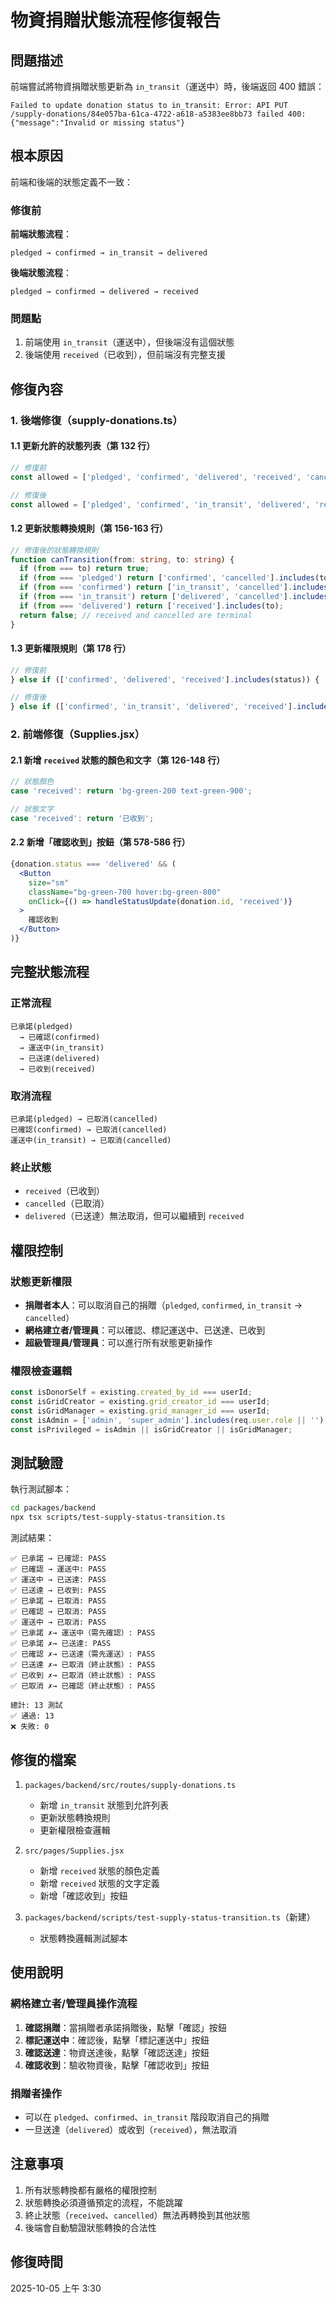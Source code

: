 # 物資捐贈狀態流程修復報告

## 問題描述

前端嘗試將物資捐贈狀態更新為 `in_transit`（運送中）時，後端返回 400 錯誤：
```
Failed to update donation status to in_transit: Error: API PUT /supply-donations/84e057ba-61ca-4722-a618-a5383ee8bb73 failed 400: {"message":"Invalid or missing status"}
```

## 根本原因

前端和後端的狀態定義不一致：

### 修復前

**前端狀態流程**：
```
pledged → confirmed → in_transit → delivered
```

**後端狀態流程**：
```
pledged → confirmed → delivered → received
```

### 問題點

1. 前端使用 `in_transit`（運送中），但後端沒有這個狀態
2. 後端使用 `received`（已收到），但前端沒有完整支援

## 修復內容

### 1. 後端修復（supply-donations.ts）

#### 1.1 更新允許的狀態列表（第 132 行）

```typescript
// 修復前
const allowed = ['pledged', 'confirmed', 'delivered', 'received', 'cancelled'];

// 修復後
const allowed = ['pledged', 'confirmed', 'in_transit', 'delivered', 'received', 'cancelled'];
```

#### 1.2 更新狀態轉換規則（第 156-163 行）

```typescript
// 修復後的狀態轉換規則
function canTransition(from: string, to: string) {
  if (from === to) return true;
  if (from === 'pledged') return ['confirmed', 'cancelled'].includes(to);
  if (from === 'confirmed') return ['in_transit', 'cancelled'].includes(to);
  if (from === 'in_transit') return ['delivered', 'cancelled'].includes(to);
  if (from === 'delivered') return ['received'].includes(to);
  return false; // received and cancelled are terminal
}
```

#### 1.3 更新權限規則（第 178 行）

```typescript
// 修復前
} else if (['confirmed', 'delivered', 'received'].includes(status)) {

// 修復後
} else if (['confirmed', 'in_transit', 'delivered', 'received'].includes(status)) {
```

### 2. 前端修復（Supplies.jsx）

#### 2.1 新增 `received` 狀態的顏色和文字（第 126-148 行）

```javascript
// 狀態顏色
case 'received': return 'bg-green-200 text-green-900';

// 狀態文字
case 'received': return '已收到';
```

#### 2.2 新增「確認收到」按鈕（第 578-586 行）

```jsx
{donation.status === 'delivered' && (
  <Button
    size="sm"
    className="bg-green-700 hover:bg-green-800"
    onClick={() => handleStatusUpdate(donation.id, 'received')}
  >
    確認收到
  </Button>
)}
```

## 完整狀態流程

### 正常流程
```
已承諾(pledged)
  → 已確認(confirmed)
  → 運送中(in_transit)
  → 已送達(delivered)
  → 已收到(received)
```

### 取消流程
```
已承諾(pledged) → 已取消(cancelled)
已確認(confirmed) → 已取消(cancelled)
運送中(in_transit) → 已取消(cancelled)
```

### 終止狀態
- `received`（已收到）
- `cancelled`（已取消）
- `delivered`（已送達）無法取消，但可以繼續到 `received`

## 權限控制

### 狀態更新權限

- **捐贈者本人**：可以取消自己的捐贈（`pledged`, `confirmed`, `in_transit` → `cancelled`）
- **網格建立者/管理員**：可以確認、標記運送中、已送達、已收到
- **超級管理員/管理員**：可以進行所有狀態更新操作

### 權限檢查邏輯

```typescript
const isDonorSelf = existing.created_by_id === userId;
const isGridCreator = existing.grid_creator_id === userId;
const isGridManager = existing.grid_manager_id === userId;
const isAdmin = ['admin', 'super_admin'].includes(req.user.role || '');
const isPrivileged = isAdmin || isGridCreator || isGridManager;
```

## 測試驗證

執行測試腳本：
```bash
cd packages/backend
npx tsx scripts/test-supply-status-transition.ts
```

測試結果：
```
✅ 已承諾 → 已確認: PASS
✅ 已確認 → 運送中: PASS
✅ 運送中 → 已送達: PASS
✅ 已送達 → 已收到: PASS
✅ 已承諾 → 已取消: PASS
✅ 已確認 → 已取消: PASS
✅ 運送中 → 已取消: PASS
✅ 已承諾 ✗→ 運送中（需先確認）: PASS
✅ 已承諾 ✗→ 已送達: PASS
✅ 已確認 ✗→ 已送達（需先運送）: PASS
✅ 已送達 ✗→ 已取消（終止狀態）: PASS
✅ 已收到 ✗→ 已取消（終止狀態）: PASS
✅ 已取消 ✗→ 已確認（終止狀態）: PASS

總計: 13 測試
✅ 通過: 13
❌ 失敗: 0
```

## 修復的檔案

1. `packages/backend/src/routes/supply-donations.ts`
   - 新增 `in_transit` 狀態到允許列表
   - 更新狀態轉換規則
   - 更新權限檢查邏輯

2. `src/pages/Supplies.jsx`
   - 新增 `received` 狀態的顏色定義
   - 新增 `received` 狀態的文字定義
   - 新增「確認收到」按鈕

3. `packages/backend/scripts/test-supply-status-transition.ts`（新建）
   - 狀態轉換邏輯測試腳本

## 使用說明

### 網格建立者/管理員操作流程

1. **確認捐贈**：當捐贈者承諾捐贈後，點擊「確認」按鈕
2. **標記運送中**：確認後，點擊「標記運送中」按鈕
3. **確認送達**：物資送達後，點擊「確認送達」按鈕
4. **確認收到**：驗收物資後，點擊「確認收到」按鈕

### 捐贈者操作

- 可以在 `pledged`、`confirmed`、`in_transit` 階段取消自己的捐贈
- 一旦送達（`delivered`）或收到（`received`），無法取消

## 注意事項

1. 所有狀態轉換都有嚴格的權限控制
2. 狀態轉換必須遵循預定的流程，不能跳躍
3. 終止狀態（`received`、`cancelled`）無法再轉換到其他狀態
4. 後端會自動驗證狀態轉換的合法性

## 修復時間

2025-10-05 上午 3:30
